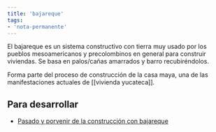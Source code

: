 ```yaml
---
title: 'bajareque'
tags:
- 'nota-permanente'
---
```

El bajareque es un sistema constructivo con tierra muy usado por los pueblos mesoamericanos y precolombinos en general para construir viviendas. Se basa en palos/cañas amarrados y barro recubiréndolos.

Forma parte del proceso de construcción de la casa maya, una de las manifestaciones actuales de [[vivienda yucateca]].

## Para desarrollar 

- [Pasado y porvenir de la construcción con bajareque](https://editorialrestauro.com.mx/pasado-y-porvenir-de-la-construccion-con-bajareque/)